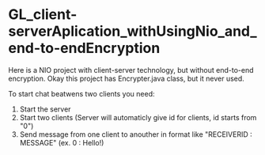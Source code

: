 # GL_client-serverAplication_withUsingNio_and_end-to-endEncryption
Here is a NIO project with client-server technology, but without end-to-end encryption. 
Okay this project has Encrypter.java class, but it never used.

To start chat beatwens two clients you need: 
1) Start the server
2) Start two clients (Server will automaticly give id for clients, id starts from "0")
3) Send message from one client to anouther in format like "RECEIVERID : MESSAGE" (ex. 0 : Hello!)
